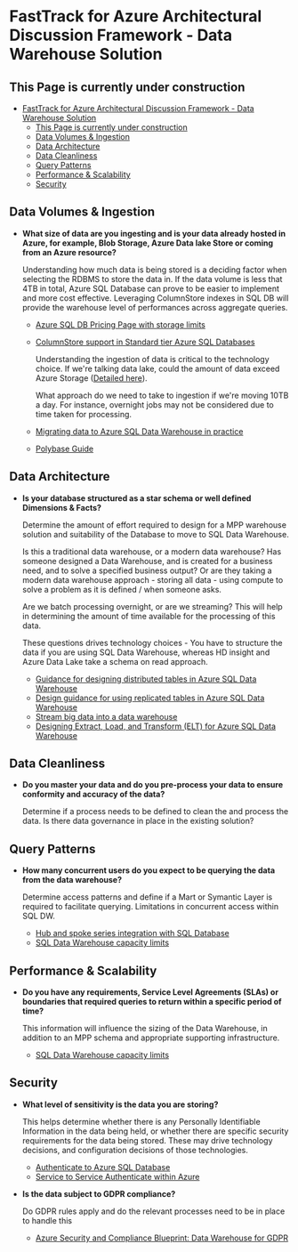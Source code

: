 # FastTrack for Azure Architectural Discussion Framework - Data Warehouse Solution

## This Page is currently under construction

- [FastTrack for Azure Architectural Discussion Framework - Data Warehouse Solution](#fasttrack-for-azure-architectural-discussion-framework---data-warehouse-solution)
    - [This Page is currently under construction](#this-page-is-currently-under-construction)
    - [Data Volumes & Ingestion](#data-volumes--ingestion)
    - [Data Architecture](#data-architecture)
    - [Data Cleanliness](#data-cleanliness)
    - [Query Patterns](#query-patterns)
    - [Performance & Scalability](#performance--scalability)
    - [Security](#security)

## Data Volumes & Ingestion

- **What size of data are you ingesting and is your data already hosted in Azure, for example, Blob Storage, Azure Data lake Store or coming from an Azure resource?**

    Understanding how much data is being stored is a deciding factor when selecting the RDBMS to store the data in.  If the data volume is less that 4TB in total, Azure SQL Database can prove to be easier to implement and more cost effective.  Leveraging ColumnStore indexes in SQL DB will provide the warehouse level of performances across aggregate queries.

  - [Azure SQL DB Pricing Page with storage limits](https://azure.microsoft.com/en-us/pricing/details/sql-database/single/)
  - [ColumnStore support in Standard tier Azure SQL Databases](https://azure.microsoft.com/en-us/blog/columnstore-support-in-standard-tier-azure-sql-databases/)

    Understanding the ingestion of data is critical to the technology choice. If we're talking data lake, could the amount of data exceed Azure Storage ([Detailed here](https://docs.microsoft.com/en-us/azure/azure-subscription-service-limits#storage-limits)).

    What approach do we need to take to ingestion if we're moving 10TB a day. For instance, overnight jobs may not be considered due to time taken for processing.

  - [Migrating data to Azure SQL Data Warehouse in practice](https://blogs.msdn.microsoft.com/sqlcat/2016/08/18/migrating-data-to-azure-sql-data-warehouse-in-practice/)
  - [Polybase Guide](https://docs.microsoft.com/en-us/sql/relational-databases/polybase/polybase-guide?view=sql-server-2017)

## Data Architecture

- **Is your database structured as a star schema or well defined Dimensions & Facts?**

    Determine the amount of effort required to design for a MPP warehouse solution and suitability of the Database to move to SQL Data Warehouse.

    Is this a traditional data warehouse, or a modern data warehouse? Has someone designed a Data Warehouse, and is created for a business need, and to solve a specified business output? Or are they taking a modern data warehouse approach - storing all data - using compute to solve a problem as it is defined / when someone asks.

    Are we batch processing overnight, or are we streaming? This will help in determining the amount of time available for the processing of this data.

    These questions drives technology choices - You have to structure the data if you are using SQL Data Warehouse, whereas HD insight and Azure Data Lake take a schema on read approach.

  - [Guidance for designing distributed tables in Azure SQL Data Warehouse](https://docs.microsoft.com/en-us/azure/sql-data-warehouse/sql-data-warehouse-tables-distribute)
  - [Design guidance for using replicated tables in Azure SQL Data Warehouse](https://docs.microsoft.com/en-us/azure/sql-data-warehouse/design-guidance-for-replicated-tables)
  - [Stream big data into a data warehouse](https://docs.microsoft.com/en-us/azure/event-grid/event-grid-event-hubs-integration)
  - [Designing Extract, Load, and Transform (ELT) for Azure SQL Data Warehouse](https://docs.microsoft.com/en-gb/azure/sql-data-warehouse/design-elt-data-loading)

## Data Cleanliness

- **Do you master your data and do you pre-process your data to ensure conformity and accuracy of the data?**

    Determine if a process needs to be defined to clean the and process the data. Is there data governance in place in the existing solution?

## Query Patterns

- **How many concurrent users do you expect to be querying the data from the data warehouse?**

    Determine access patterns and define if a Mart or Symantic Layer is required to facilitate querying. Limitations in concurrent access within SQL DW.

  - [Hub and spoke series integration with SQL Database](https://azure.microsoft.com/en-gb/blog/azuresqldw-hub-and-spoke-series-integration-with-sql-database/)
  - [SQL Data Warehouse capacity limits](https://docs.microsoft.com/en-us/azure/sql-data-warehouse/sql-data-warehouse-service-capacity-limits)

## Performance & Scalability

- **Do you have any requirements, Service Level Agreements (SLAs) or boundaries that required queries to return within a specific period of time?**

    This information will influence the sizing of the Data Warehouse, in addition to an MPP schema and appropriate supporting infrastructure.

  - [SQL Data Warehouse capacity limits](https://docs.microsoft.com/en-us/azure/sql-data-warehouse/sql-data-warehouse-service-capacity-limits)

## Security

- **What level of sensitivity is the data you are storing?**

    This helps determine whether there is any Personally Identifiable Information in the data being held, or whether there are specific security requirements for the data being stored. These may drive technology decisions, and configuration decisions of those technologies.

  - [Authenticate to Azure SQL Database](https://docs.microsoft.com/en-us/azure/sql-data-warehouse/sql-data-warehouse-authentication)
  - [Service to Service Authenticate within Azure](https://docs.microsoft.com/en-gb/azure/data-lake-store/data-lake-store-service-to-service-authenticate-using-active-directory)

- **Is the data subject to GDPR compliance?**

  Do GDPR rules apply and do the relevant processes need to be in place to handle this

  - [Azure Security and Compliance Blueprint: Data Warehouse for GDPR](https://docs.microsoft.com/en-us/azure/security/blueprints/gdpr-datawarehouse-overview)